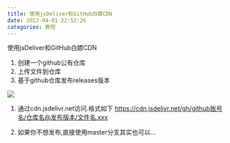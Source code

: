 ```yaml
---
title: 使用jsDeliver和GitHub白嫖CDN
date: 2022-04-01 22:52:26
categories: 教程
---
```





使用jsDeliver和GitHub白嫖CDN

1. 创建一个github公有仓库
2. 上传文件到仓库
3. 基于github仓库发布releases版本

![](https://cdn.jsdelivr.net/gh/zuohl/cdn@1.1/%E5%B1%8F%E5%B9%95%E6%88%AA%E5%9B%BE%202022-03-28%20215632.png)

1. 通过cdn.jsdelivr.net访问.格式如下
https://cdn.jsdelivr.net/gh/github账号名/仓库名@发布版本/文件名.xxx

2. 如果你不想发布,直接使用master分支其实也可以...
